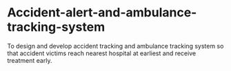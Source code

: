 # Accident-alert-and-ambulance-tracking-system
To design and develop accident tracking and ambulance tracking system  so that accident victims reach nearest hospital at earliest and receive  treatment early.
